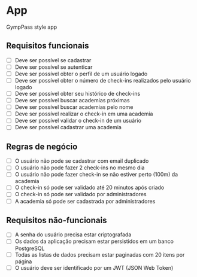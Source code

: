 # App

GympPass style app

## Requisitos funcionais

- [ ] Deve ser possível se cadastrar
- [ ] Deve ser possível se autenticar
- [ ] Deve ser possível obter o perfil de um usuário logado
- [ ] Deve ser possível obter o número de check-ins realizados pelo usuário logado
- [ ] Deve ser possível obter seu histórico de check-ins
- [ ] Deve ser possível buscar academias próximas
- [ ] Deve ser possível buscar academias pelo nome
- [ ] Deve ser possível realizar o check-in em uma academia
- [ ] Deve ser possível validar o check-in de um usuário
- [ ] Deve ser possível cadastrar uma academia

## Regras de negócio

- [ ] O usuário não pode se cadastrar com email duplicado
- [ ] O usuário não pode fazer 2 check-ins no mesmo dia
- [ ] O usuário não pode fazer check-in se não estiver perto (100m) da academia
- [ ] O check-in só pode ser validado até 20 minutos após criado
- [ ] O check-in só pode ser validado por administradores
- [ ] A academia só pode ser cadastrada por administradores

## Requisitos não-funcionais

- [ ] A senha do usuário precisa estar criptografada
- [ ] Os dados da aplicação precisam estar persistidos em um banco PostgreSQL
- [ ] Todas as listas de dados precisam estar paginadas com 20 itens por página
- [ ] O usuário deve ser identificado por um JWT (JSON Web Token)
